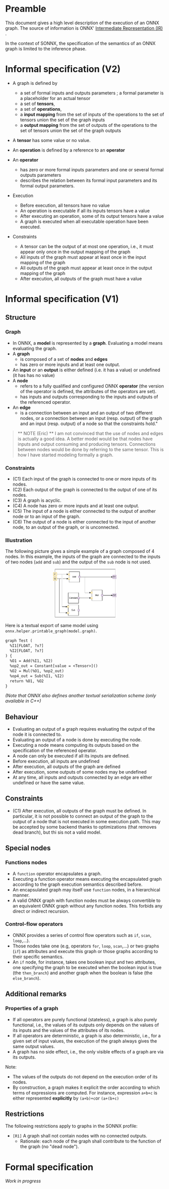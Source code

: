 # Preamble

This document gives a high level description of the execution of an ONNX graph. The source of information is ONNX'  [Intermediate Representation (IR)](https://onnx.ai/onnx/repo-docs/IR.html) .

In the context of SONNX, the specification of the semantics of an ONNX graph is limited to the inference phase.  

# Informal specification (V2) 


- A graph is defined by
  - a set of formal inputs and outputs parameters ; a formal parameter is a placeholder for an actual tensor
  - a set of **tensors**, 
  - a set of **operations**, 
  - a **input mapping** from the set of inputs of the operations to the set of tensors union the set of the graph inputs
  - a **output mapping** from the set of outputs of the operations to the set of tensors union the set of the graph outputs
- A **tensor** has some value or no value.
- An **operation** is defined by a reference to an **operator**
- An **operator** 
  - has zero or more formal inputs parameters and one or several formal outputs parameters
  - describes the relation between its formal input parameters and its formal output parameters.
- Execution 
  - Before execution, all tensors have no value
  - An operation is executable if all its inputs tensors have a value
  - After executing an operation, some of its output tensors have a value
  - A graph is executed when all executable operation have been executed.

- Constraints
  - A tensor can be the output of at most one operation, i.e., it must appear only once in the output mapping of the graph
  - All inputs of the graph must appear at least once in the input mapping of the graph
  - All outputs of the graph must appear at least once in the output mapping of the graph
  - After execution, all outputs of the graph must have a value

# Informal specification (V1)

## Structure 

### Graph
- In ONNX, a **model** is represented by a **graph**. Evaluating a model means evaluating the graph. 
- A **graph**
  - is composed of a set of  **nodes** and **edges**
  - has zero or more inputs and at least one output.
- An **input** or an **output** is either defined (i.e. it has a value) or undefined (it has has no value)
- A **node** 
  - refers to a fully qualified and configured ONNX **operator** (the version of the operator is defined, the attributes of the operators are set). 
  - has inputs and outputs corresponding to the inputs and outputs of the referenced operator.  
- An **edge** 
  - is a connection between an input and an output of two different nodes, or a connection between an input (resp. output) of the graph and an input (resp. output) of a node so that the constraints hold." 

> ** NOTE (Eric) ** I am not convinced that the use of nodes and edges is actually a good idea. A better model would be that nodes have inputs and output consuming and producing tensors. Connections between nodes would be done by referring to the same tensor. This is how I have started modeling formally a graph.

   
### Constraints
- (C1) Each input of the graph is connected to one or more inputs of its nodes.
- (C2) Each output of the graph is connected to the output of one of its nodes.
- (C3) A graph is acyclic.
- (C4) A node has zero or more inputs and at least one output.
- (C5) The input of a node is either connected to the output of another node or to an input of the graph.
- (C6) The output of a node is either connected to the input of another node, to an output of the graph, or is unconnected.



### Illustration
The following picture gives a simple example of a graph composed of 4 nodes. In this  example, the inputs of the graph are connected to the inputs of two nodes (`add` and `sub`) and the output of the `sub` node is not used.

<p align="center">
<img src="./imgs/graph.png" width="200" />
</p>

Here is a textual export of same model using `onnx.helper.printable_graph(model.graph)`. 

```
graph Test (
  %I1[FLOAT, ?x?]
  %I2[FLOAT, ?x?]
) {
  %O1 = Add(%I1, %I2)
  %op2_out = Constant[value = <Tensor>]()
  %O2 = Mul(%O1, %op2_out)
  %op4_out = Sub(%I1, %I2)
  return %O1, %O2
}
```

*(Note that ONNX also defines another textual serialization scheme (only available in C++)*

## Behaviour
- Evaluating an output of a graph requires evaluating the output of the node it is connected to.
- Evaluating an output of a node is done by executing the node.
- Executing a node means computing its outputs based on the specification of the referenced operator.
- A node can only be executed if all its inputs are defined.
- Before execution, all inputs are undefined
- After execution, all outputs of the graph are defined
- After execution, some outputs of some nodes may be undefined
- At any time, all inputs and outputs connected by an edge are either undefined or have the same value.


## Constraints
- (C1) After execution, all outputs of the graph must be defined. In particular, it is not possible to connect an output of the graph to the output of a node that is not executed in some execution path. This may be accepted by some backend thanks to optimizations (that removes dead branch), but thi sis not a valid model.

## Special nodes

### Functions nodes
- A `function` operator encapsulates a graph. 
- Executing a function operator means executing the encapsulated graph according to the graph execution semantics described before. 
- An encapsulated graph may itself use `function` nodes, in a hierarchical manner. 
- A valid ONNX graph with function nodes must be always convertible to an equivalent ONNX graph without any function nodes. This forbids any direct or indirect recursion. 

### Control-flow operators 
- ONNX provides a series of control flow operators such as `if`, `scan`, `loop`,...). 
- Those nodes take one (e.g, operators `for`, `loop`, `scan`,...) or two graphs (`if`) as attributes and execute this graph or those graphs according to their specific semantics. 
- An `if` node, for instance, takes one boolean input and two attributes, one specifying the graph to be executed when the boolean input is true (the `then_branch`) and another graph when the boolean is false (the `else_branch`). 

## Additional remarks

### Properties of a graph
- If all operators are purely functional (stateless), a graph is also purely functional, i.e., the values of its outputs only depends on the values of its inputs and the values of the attributes of its nodes. 
- If all operators are deterministic, a graph is also deterministic, i.e., for a  given set of input values, the execution of the graph always gives the same output values.
- A graph has no side effect, i.e., the only visible effects of a graph are via its outputs.

Note:
- The values of the outputs do not depend on the execution order of its nodes.
- By construction, a graph makes it explicit the order according to which terms of expressions are computed. For instance, expression `a+b+c` is either represented **explicitly** by `(a+b)+c`or `(a+(b+c)`


 
## Restrictions
The following restrictions apply to graphs in the SONNX profile:
- `[R1]` A graph shall not contain nodes with no connected outputs. 
  - Rationale: each node of the graph shall contribute to the function of the graph (no "dead node").
 


# Formal specification

*Work in progress*